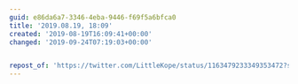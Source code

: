 ```yaml
---
guid: e86da6a7-3346-4eba-9446-f69f5a6bfca0
title: '2019.08.19, 18:09'
created: '2019-08-19T16:09:41+00:00'
changed: '2019-09-24T07:19:03+00:00'


repost_of: 'https://twitter.com/LittleKope/status/1163479233349353472?s=20'
---
```


